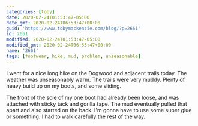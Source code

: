 ```yaml
---
categories: [toby]
date: 2020-02-24T01:53:47-05:00
date_gmt: 2020-02-24T06:53:47+00:00
guid: 'https://www.tobymackenzie.com/blog/?p=2661'
id: 2661
modified: 2020-02-24T01:53:47-05:00
modified_gmt: 2020-02-24T06:53:47+00:00
name: '2661'
tags: [footwear, hike, mud, problem, unseasonable]
---
```


I went for a nice long hike on the Dogwood and adjacent trails today.<!--more-->  The weather was unseasonably warm.  The trails were very muddy.  Plenty of heavy build up on my boots, and some sliding.

The front of the sole of my one boot had already been loose, and was attached with sticky tack and gorilla tape.  The mud eventually pulled that apart and also started on the back.  I'm gonna have to use some super glue or something.  I had to walk carefully the rest of the way.
